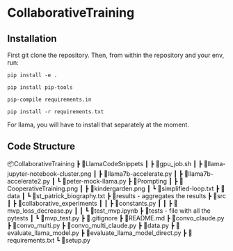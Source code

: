 # CollaborativeTraining

## Installation
First git clone the repository.
Then, from within the repository and your env, run:
```
pip install -e .
```
```
pip install pip-tools
```
```
pip-compile requirements.in
```
```
pip install -r requirements.txt
```

For llama, you will have to install that separately at the moment.

## Code Structure
📦CollaborativeTraining
 ┣ 📂LlamaCodeSnippets
 ┃ ┣ 📜gpu_job.sh
 ┃ ┣ 📜llama-jupyter-notebook-cluster.png
 ┃ ┣ 📜llama7b-accelerate.py
 ┃ ┣ 📜llama7b-accelerate2.py
 ┃ ┗ 📜peter-mock-llama.py
 ┣ 📂Prompting
 ┃ ┣ 📜CooperativeTraining.png
 ┃ ┣ 📜kindergarden.png
 ┃ ┗ 📜simplified-loop.txt
 ┣ 📂data
 ┃ ┗ 📜st_patrick_biography.txt
 ┣ 📂results - aggregates the results
 ┣ 📂src
 ┃ ┣ 📂collaborative_experiments
 ┃ ┃ ┣ 📜constants.py
 ┃ ┃ ┣ 📜mvp_loss_decrease.py
 ┃ ┃ ┗ 📜test_mvp.ipynb
 ┣ 📂tests - file with all the pytests
 ┃ ┗ 📜mvp_test.py
 ┣ 📜.gitignore
 ┣ 📜README.md
 ┣ 📜convo_claude.py
 ┣ 📜convo_multi.py
 ┣ 📜convo_multi_claude.py
 ┣ 📜data.py
 ┣ 📜evaluate_llama_model.py
 ┣ 📜evaluate_llama_model_direct.py
 ┣ 📜requirements.txt
 ┗ 📜setup.py